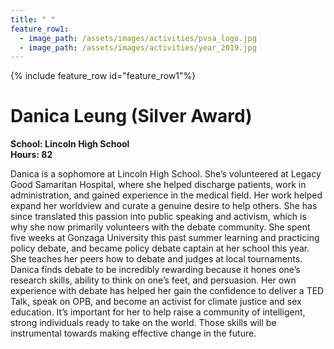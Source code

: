 ```yaml
---
title: " "
feature_row1:
  - image_path: /assets/images/activities/pvsa_logo.jpg
  - image_path: /assets/images/activities/year_2019.jpg
---
```


{% include feature_row id="feature_row1"%}

# Danica Leung (Silver Award)

**School: Lincoln High School**  
**Hours: 82**  

Danica is a sophomore at Lincoln High School. She’s volunteered at Legacy Good Samaritan Hospital, where she helped discharge patients, work in administration, and gained experience in the medical field. Her work helped expand her worldview and curate a genuine desire to help others. She has since translated this passion into public speaking and activism, which is why she now primarily volunteers with the debate community. She spent five weeks at Gonzaga University this past summer learning and practicing policy debate, and became policy debate captain at her school this year. She teaches her peers how to debate and judges at local tournaments. Danica finds debate to be incredibly rewarding because it hones one’s research skills, ability to think on one’s feet, and persuasion. Her own experience with debate has helped her gain the confidence to deliver a TED Talk, speak on OPB, and become an activist for climate justice and sex education. It’s important for her to help raise a community of intelligent, strong individuals ready to take on the world. Those skills will be instrumental towards making effective change in the future.   
